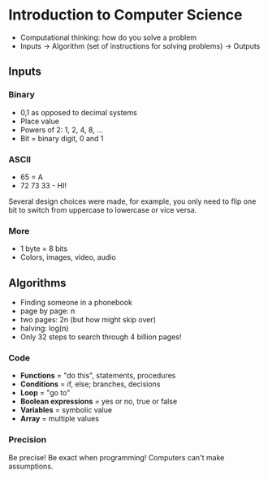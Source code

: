 # Introduction to Computer Science

- Computational thinking: how do you solve a problem
- Inputs → Algorithm (set of instructions for solving problems) → Outputs

## Inputs

### Binary

- 0,1 as opposed to decimal systems
- Place value
- Powers of 2: 1, 2, 4, 8, ...
- Bit = binary digit, 0 and 1

### ASCII

- 65 = A
- 72 73 33 - HI!

Several design choices were made, for example, you only need to flip one bit to switch from uppercase to lowercase or vice versa.

### More

- 1 byte = 8 bits
- Colors, images, video, audio

## Algorithms

- Finding someone in a phonebook
- page by page: n
- two pages: 2n (but how might skip over)
- halving: log(n)
- Only 32 steps to search through 4 billion pages!

### Code

-  **Functions** = "do this", statements, procedures
-  **Conditions** = if, else; branches, decisions
-  **Loop** = "go to"
-  **Boolean expressions** = yes or no, true or false
-  **Variables** = symbolic value
-  **Array** = multiple values

### Precision

Be precise! Be exact when programming! Computers can't make assumptions.
